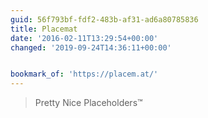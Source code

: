 ```yaml
---
guid: 56f793bf-fdf2-483b-af31-ad6a80785836
title: Placemat
date: '2016-02-11T13:29:54+00:00'
changed: '2019-09-24T14:36:11+00:00'


bookmark_of: 'https://placem.at/'
---
```



<blockquote>Pretty Nice Placeholders™</blockquote>
